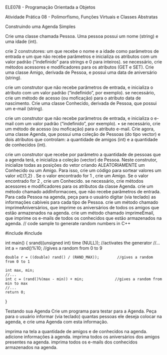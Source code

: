 ELE078 - Programação Orientada a Objetos

Atividade Prática 08 - Polimorfismo, Funções Virtuais e Classes Abstratas

Construindo uma Agenda Simples

Crie uma classe chamada Pessoa. Uma pessoa possui um nome (string) e uma idade (int).

crie 2 construtores: um que recebe o nome e a idade como parâmetros de entrada e um que não recebe parâmetros e inicializa os atributos com um valor padrão (“indefinido” para strings e 0 para inteiros).
se necessário, crie métodos acessores e modificadores para os atributos (GET e SET).
Crie uma classe Amigo, derivada de Pessoa, e possui uma data de aniversário (string).

crie um construtor que não recebe parâmetros de entrada, e inicializa o atributo com um valor padrão (“indefinido”, por exemplo).
se necessário, crie um método de acesso (ou moficação) para o atributo data de nascimento.
Crie uma classe Conhecido, derivada de Pessoa, que possui um e-mail (string).

crie um construtor que não recebe parâmetros de entrada, e inicializa o e-mail com um valor padrão (“indefinido”, por exemplo). • se necessário, crie um método de acesso (ou moficação) para o atributo e-mail.
Crie agora, uma classe Agenda, que possui uma coleção de Pessoas (do tipo vector) e dois atributos que controlam: a quantidade de amigos (int) e a quantidade de conhecidos (int).

crie um construtor que recebe por parâmetro a quantidade de pessoas que a agenda terá, e inicializa a coleção (vector) de Pessoa. Neste construtor, inicialize todas as posições do vetor criando ALEATORIAMENTE um Conhecido ou um Amigo. Para isso, crie um código para sortear valores um valor  x∈{1,2}
 . Se o valor encontrado for  1
 , crie um Amigo. Se o valor encontrado for  2
 , crie um Conhecido.
se necessário, crie métodos acessores e modificadores para os atributos da classe Agenda.
crie um método chamado addInformacoes, que não recebe parâmetros de entrada. Para cada Pessoa na agenda, peça para o usuário digitar (via teclado) as informações cabíveis para cada tipo de Pessoa.
crie um método chamado imprimeAniversários, que imprime os aniversários de todos os amigos que estão armazenados na agenda.
crie um método chamado imprimeEmail, que imprime os e-mails de todos os conhecidos que estão armazenados na agenda.
// code sample to generate random numbers in C++

#include <iostream>
#include <ctime>

int main()
{
    srand((unsigned int) time (NULL)); //activates the generator
    //...
    int a = rand()%10;        //gives a random from 0 to 9

    double r = ((double) rand() / (RAND_MAX));        //gives a random from 0 to 1

    int max, min;
    //...
    int c = (rand()%(max - min)) + min;              //gives a random from min to max
    //...
    return 0;
}


Testando sua Agenda
Crie um programa para testar para a Agenda. Peça para o usuário informar (via teclado) quantas pessoas ele deseja colocar na agenda, e crie uma Agenda com esta informação.

imprima na tela a quantidade de amigos e de conhecidos na agenda.
adicione informações à agenda.
imprima todos os aniversários dos amigos presentes na agenda.
imprima todos os e-mails dos conhecidos armazenados na agenda.
